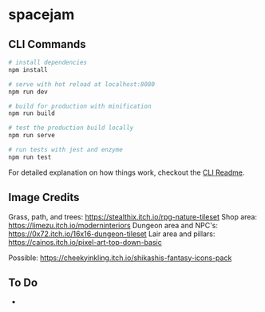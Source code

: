# spacejam

## CLI Commands

```bash
# install dependencies
npm install

# serve with hot reload at localhost:8080
npm run dev

# build for production with minification
npm run build

# test the production build locally
npm run serve

# run tests with jest and enzyme
npm run test
```

For detailed explanation on how things work, checkout the [CLI Readme](https://github.com/developit/preact-cli/blob/master/README.md).

## Image Credits

Grass, path, and trees: https://stealthix.itch.io/rpg-nature-tileset
Shop area: https://limezu.itch.io/moderninteriors
Dungeon area and NPC's: https://0x72.itch.io/16x16-dungeon-tileset
Lair area and pillars: https://cainos.itch.io/pixel-art-top-down-basic

Possible: https://cheekyinkling.itch.io/shikashis-fantasy-icons-pack

## To Do

-
